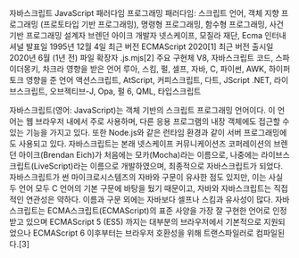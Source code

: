 자바스크립트
JavaScript
패러다임 프로그래밍 패러다임: 스크립트 언어, 객체 지향 프로그래밍 (프로토타입 기반 프로그래밍), 명령형 프로그래밍, 함수형 프로그래밍, 사건 기반 프로그래밍
설계자 브렌던 아이크
개발자 넷스케이프, 모질라 재단, Ecma 인터내셔널
발표일 1995년 12월 4일
최근 버전 ECMAScript 2020[1]
최근 버전 출시일 2020년 6월 (1년 전)
파일 확장자
.js.mjs[2]
주요 구현체
V8, 자바스크립트 코드, 스파이더몽키, 차크라
영향을 받은 언어
루아, 스킴, 펄, 셀프, 자바, C, 파이썬, AWK, 하이퍼토크
영향을 준 언어
액션스크립트, AtScript, 커피스크립트, 다트, JScript .NET, 라이브스크립트, 오브젝티브-J, Opa, 펄 6, QML, 타입스크립트

자바스크립트(영어: JavaScript)는 객체 기반의 스크립트 프로그래밍 언어이다. 이 언어는 웹 브라우저 내에서 주로 사용하며, 다른 응용 프로그램의 내장 객체에도 접근할 수 있는 기능을 가지고 있다. 또한 Node.js와 같은 런타임 환경과 같이 서버 프로그래밍에도 사용되고 있다. 자바스크립트는 본래 넷스케이프 커뮤니케이션즈 코퍼레이션의 브렌던 아이크(Brendan Eich)가 처음에는 모카(Mocha)라는 이름으로, 나중에는 라이브스크립트(LiveScript)라는 이름으로 개발하였으며, 최종적으로 자바스크립트가 되었다. 자바스크립트가 썬 마이크로시스템즈의 자바와 구문이 유사한 점도 있지만, 이는 사실 두 언어 모두 C 언어의 기본 구문에 바탕을 뒀기 때문이고, 자바와 자바스크립트는 직접적인 연관성은 약하다. 이름과 구문 외에는 자바보다 셀프나 스킴과 유사성이 많다. 자바스크립트는 ECMA스크립트(ECMAScript)의 표준 사양을 가장 잘 구현한 언어로 인정받고 있으며 ECMAScript 5 (ES5) 까지는 대부분의 브라우저에서 기본적으로 지원되었으나 ECMAScript 6 이후부터는 브라우저 호환성을 위해 트랜스파일러로 컴파일된다.[3]
